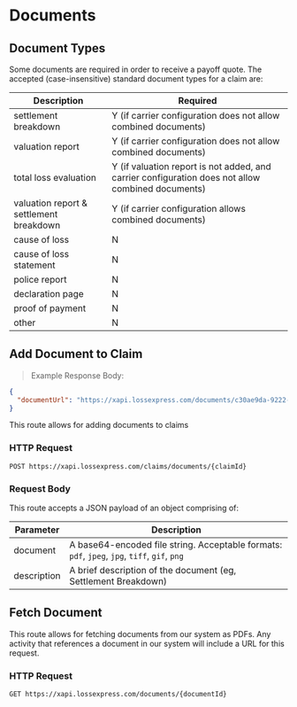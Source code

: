# Documents

## Document Types

Some documents are required in order to receive a payoff quote. The accepted (case-insensitive) standard document types for a claim are:

Description | Required
--------- | -----------
settlement breakdown | Y (if carrier configuration does not allow combined documents)
valuation report | Y (if carrier configuration does not allow combined documents)
total loss evaluation | Y (if valuation report is not added, and carrier configuration does not allow combined documents)
valuation report & settlement breakdown | Y (if carrier configuration allows combined documents)
cause of loss | N
cause of loss statement | N
police report | N
declaration page | N
proof of payment | N
other | N



## Add Document to Claim

> Example Response Body:

```json
{
  "documentUrl": "https://xapi.lossexpress.com/documents/c30ae9da-9222-4de5-81fe-fe1ac590fa0f",
}
```

This route allows for adding documents to claims

### HTTP Request

`POST https://xapi.lossexpress.com/claims/documents/{claimId}`

### Request Body

This route accepts a JSON payload of an object comprising of:

Parameter | Description
--------- | -----------
document | A base64-encoded file string. Acceptable formats: `pdf`, `jpeg`, `jpg`, `tiff`, `gif`, `png`
description | A brief description of the document (eg, Settlement Breakdown)



## Fetch Document

This route allows for fetching documents from our system as PDFs. Any activity that references a document in our system will include a URL for this request.

### HTTP Request

`GET https://xapi.lossexpress.com/documents/{documentId}`

